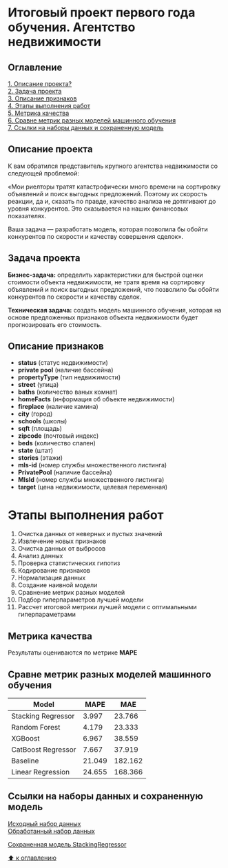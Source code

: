# Итоговый проект первого года обучения. Агентство недвижимости

## Оглавление  
[1. Описание проекта?](#описание-проекта)  
[2. Задача проекта](#задача-проекта)  
[3. Описание признаков](#описание-признаков)  
[4. Этапы выполнения работ](#этапы-выполнения-работ)  
[5. Метрика качества](#метрика-качества)  
[6. Сравне метрик разных моделей машинного обучения](#сравне-метрик-разных-моделей-машинного-обучения)  
[7. Ссылки на наборы данных и сохраненную модель](#ссылки-на-наборы-данных-и-сохраненную-модель)  

## Описание проекта
К вам обратился представитель крупного агентства недвижимости со следующей проблемой:

«Мои риелторы тратят катастрофически много времени на сортировку объявлений и поиск выгодных предложений. Поэтому их скорость реакции, да и, сказать по правде, качество анализа не дотягивают до уровня конкурентов. Это сказывается на наших финансовых показателях. 

Ваша задача — разработать модель, которая позволила бы обойти конкурентов по скорости и качеству совершения сделок».

## Задача проекта  
**Бизнес-задача:** определить характеристики для быстрой оценки стоимости объекта недвижимости, не тратя время на сортировку объявлений и поиск выгодных предложений, что позволило бы обойти конкурентов по скорости и качеству сделок.

**Техническая задача:** создать модель машинного обучения, которая на основе предложенных признаков объекта недвижимости будет прогнозировать его стоимость.

## Описание признаков
* **status** (статус недвижимости)
* **private pool** (наличие бассейна)
* **propertyType** (тип недвижимости)
* **street** (улица)
* **baths** (количество ваных комнат)
* **homeFacts** (информация об объекте недвижимости)
* **fireplace** (наличие камина)
* **city** (город)
* **schools** (школы)
* **sqft** (площадь)
* **zipcode** (почтовый индекс)
* **beds** (количество спален)
* **state** (штат)
* **stories** (этажи)
* **mls-id** (номер службы множественного листинга)
* **PrivatePool** (наличие бассейна)
* **MlsId** (номер службы множественного листинга)
* **target** (цена недвижимости, целевая переменная)

# Этапы выполнения работ
1. Очистка данных от неверных и пустых значений
2. Извлечение новых признаков
3. Очистка данных от выбросов
4. Анализ данных
5. Проверка статистических гипотиз
6. Кодирование признаков
7. Нормализация данных
8. Создание наивной модели
9. Сравнение метрик разных моделей
10. Подбор гиперпараметров лучшей модели
11. Рассчет итоговой метрики лучшей модели с оптимальными гиперпараметрами

## Метрика качества
Результаты оцениваются по метрике **MAPE**

## Сравне метрик разных моделей машинного обучения
Model | MAPE | MAE
---|---|---
Stacking Regressor | 3.997 | 23.766
Random Forest | 4.179 | 23.333
XGBoost | 6.967 | 38.559
CatBoost Regressor | 7.667 | 37.919
Baseline | 21.049 | 182.162
Linear Regression | 24.655 | 168.366

## Ссылки на наборы данных и сохраненную модель

[Исходный набор данных](https://drive.google.com/file/d/1NN3ru8Qe-yIeGzFCGtMgoaxPjIIMKu37/view?usp=sharing)  
[Обработанный набор данных](https://drive.google.com/file/d/1P-lBGvHg6D9tYO6iL0bf7hXlrI4SyWi7/view?usp=sharing)

[Сохраненная модель StackingRegressor](https://drive.google.com/file/d/18Na5_7uHvFkkHOTLQKIzqeDGYUZLN4F6/view?usp=sharing)


[:arrow_up: к оглавлению](#оглавление)